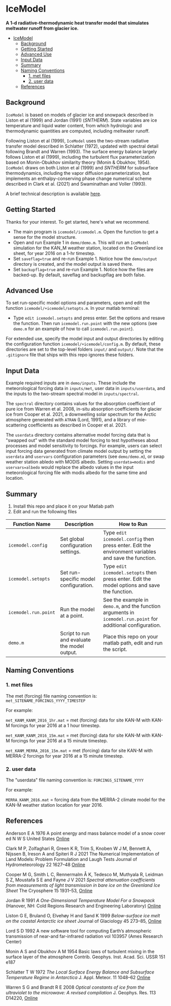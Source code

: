 # IceModel

**A 1-d radiative-thermodynamic heat transfer model that simulates meltwater runoff from glacier ice.**

- [IceModel](#icemodel)
  - [Background](#background)
  - [Getting Started](#getting-started)
  - [Advanced Use](#advanced-use)
  - [Input Data](#input-data)
  - [Summary](#summary)
  - [Naming Conventions](#naming-conventions)
    - [1. met files](#1-met-files)
    - [2. user data](#2-user-data)
  - [References](#references)

## Background

`IceModel` is based on models of glacier ice and snowpack described in Liston et al (1999) and Jordan (1991) (*SNTHERM*). State variables are ice temperature and liquid water content, from which hydrologic and thermodynamic quantities are computed, including meltwater runoff.

Following Liston et al (1999), `IceModel` uses the two-stream radiative transfer model described in Schlatter (1972), updated with spectral detail following Brandt and Warren (1993). The surface energy balance largely follows Liston et al (1999), including the turbulent flux parameterization based on Monin-Obukhov similarity theory (Monin & Obukhov, 1954). `IceModel` draws on both Liston et al (1999) and *SNTHERM* for subsurface thermodynamics, including the vapor diffusion parameterization, but implements an enthalpy-conserving phase change numerical scheme described in Clark et al. (2021) and Swaminathan and Voller (1993).

A brief technical description is available [here](https://github.com/mgcooper/icemodel/blob/main/docs/IcemodelTechnicalDoc.pdf).

<!-- `icemodel` solves the unsteady one-dimensional heat equation:

$$
\dfrac{\partial H}{\partial t} = \dfrac{\partial}{\partial z}\biggr(F\biggr) + S
$$

where *H* [J m$^{-3}$] is enthalpy, *t* [s] is time, *F* [W m$^{-2}$] is net heat flux along vertical dimension *z* [m], and *S* [W m$^{-3}$] is a source/sink term. -->

## Getting Started

Thanks for your interest. To get started, here's what we recommend.

- The main program is `icemodel/icemodel.m`. Open the function to get a sense for the model structure.
- Open and run Example 1 in `demo/demo.m`. This will run an `IceModel` simulation for the KAN_M weather station, located on the Greenland ice sheet, for year 2016 on a 1-hr timestep.
- Set `saveflag=true` and re-run Example 1. Notice how the `demo/output` directory is created, and the model output is saved there.
- Set `backupflag=true` and re-run Example 1. Notice how the files are backed-up. By default, saveflag and backupflag are both false.

## Advanced Use

To set run-specific model options and parameters, open and edit the function `icemodel/+icemodel/setopts.m`. In your matlab terminal:

- Type `edit icemodel.setopts` and press enter. Set the options and resave the function. Then run `icemodel.run.point` with the new options (see `demo.m` for an example of how to call `icemodel.run.point`).

For extended use, specify the model input and output directories by editing the configuration function `icemodel/+icemodel/config.m`. By default, these directories are set to the top-level folders `input/` and `output/`. Note that the `.gitignore` file that ships with this repo ignores these folders.

<!-- There are options in that script to save the model output and evaluate the results against observations. -->

<!-- , such as which input forcing dataset to use, and whether to run `icemodel` or `skinmodel` -->

## Input Data

Example required inputs are in `demo/inputs`. These include the meteorological forcing data in `inputs/met`, user data in `inputs/userdata`, and the inputs to the two-stream spectral model in `inputs/spectral`.

The `spectral` directory contains values for the absorption coefficient of pure ice from Warren et al. 2008, in-situ absorption coefficients for glacier ice from Cooper et al. 2021, a downwelling solar spectrum for the Arctic atmosphere generated with `ATRAN` (Lord, 1991), and a library of mie-scattering coefficients as described in Cooper et al. 2021. 

The `userdata` directory contains alternative model forcing data that is "swapped out" with the standard model forcing to test hypotheses about processes and model sensitivity to forcings. For example, users can select input forcing data generated from climate model output by setting the `userdata` and `uservars` configuration parameters (see `demo/demo.m`), or swap weather station abledo with MODIS albedo. Setting `userdata=modis` and `uservars=albedo` would replace the albedo values in the input meteorological forcing file with modis albedo for the same time and location.

## Summary

1. Install this repo and place it on your Matlab path
2. Edit and run the following files

| Function Name | Description | How to Run |
| --- | --- | --- |
| `icemodel.config` | Set global configuration settings. | Type `edit icemodel.config` then press enter. Edit the environment variables and save the function. |
| `icemodel.setopts` | Set run-specific model configuration. | Type `edit icemodel.setopts` then press enter. Edit the model options and save the function. |
| `icemodel.run.point` | Run the model at a point. | See the example in `demo.m`, and the function arguments in `icemodel.run.point` for additional configuration. |
| `demo.m` | Script to run and evaluate the model output. | Place this repo on your matlab path, edit and run the script. |

## Naming Conventions

### 1. met files

The met (forcing) file naming convention is:
`met_SITENAME_FORCINGS_YYYY_TIMESTEP`

For example:

`met_KANM_KANM_2016_1hr.mat` = met (forcing) data for site KAN-M with KAN-M forcings for year 2016 at a 1 hour timestep.

`met_KANM_KANM_2016_15m.mat` = met (forcing) data for site KAN-M with KAN-M forcings for year 2016 at a 15 minute timestep.

`met_KANM_MERRA_2016_15m.mat` = met (forcing) data for site KAN-M with MERRA-2 forcings for year 2016 at a 15 minute timestep.

### 2. user data

The "userdata" file naming convention is:
`FORCINGS_SITENAME_YYYY`

For example:

`MERRA_KANM_2016.mat` = forcing data from the MERRA-2 climate model for the KAN-M weather station location for year 2016.

<!-- 
The function `METINIT.m` will then swap out the KAN-M albedo data in the met forcing data with the modis albedo.

In practice, however, these options are set programmatically by passing the `sitename`, `forcingdata`, `userdata`, `uservars`, `meltmodel`, `startyear`, and `endyear` variables to the `icemodel_opts.m` function, which builds the `opts.metfname` string. The function `icemodel_run.m` is used to set these variables, pass them to `icemodel_opts.m`, and then pass `opts` to the main program `icemodel.m`. -->

<!-- ## Example model configuration

```matlab
    % set the main configuration options
    sitename    = 'KANM';
    startyear   = 2018;
    endyear     = 2018;
    meltmodel   = 'icemodel';
    forcingdata = 'KANM';
    userdata    = 'modis';
    uservars    = 'albedo';

    % build the 'opts' model configuration structure
    opts = icemodel_opts(   sitename,meltmodel,forcingdata,userdata,uservars,  ...
                            startyear,endyear);

    % run the model
    [ice1,ice2,met,opts] = icemodel(opts);
``` -->

<!-- ## Code reference -->

<!-- will insert zenodo ref here -->
<!-- Cooper, M G (2022). `icemodel` [code](https://doi.org/some-doi-number) -->

<!-- ## Data reference

### Input data

| Data | Source| Download website | Usage |
|-------|---------|-----------------|-----|
| Climate data | MAR3.11 |  | model forcing |
| Climate reanalysis | MERRA2 |  | model forcing | -->

<!-- ### Output data

Cooper, M G (2022). icemodel output [Data set](https://doi.org/some-doi-number)

| Data | Format| Content | Usage |
|-------|---------|-----------------|-----|
| Runoff | netcdf | runoff | model output | -->

<!-- ## Contributing modeling software

| Model | Version | Repository Link | DOI |
|-------|---------|-----------------|-----|
| ATRAN | version | link to code repository | link to DOI dataset | -->

<!-- ## Reference

Cooper, M G, et al. *Greenland Ice Sheet runoff reduced by meltwater refreezing in bare ice*, in revision ([preprint](https://assets.researchsquare.com/files/rs-842710/v1_covered.pdf?c=1631877020)) -->

## References

Anderson E A 1976 A  point energy and mass balance model of a snow cover ed N W S United States [Online](https://repository.library.noaa.gov/view/noaa/6392)

Clark M P, Zolfaghari R, Green K R, Trim S, Knoben W J M, Bennett A, Nijssen B, Ireson A and Spiteri R J 2021 The Numerical Implementation of Land Models: Problem Formulation and Laugh Tests Journal of Hydrometeorology 22 1627–48 [Online](https://journals.ametsoc.org/view/journals/hydr/22/6/JHM-D-20-0175.1.xml)

Cooper M G, Smith L C, Rennermalm Å K, Tedesco M, Muthyala R, Leidman S Z, Moustafa S E and Fayne J V 2021 *Spectral attenuation coefficients from measurements of light transmission in bare ice on the Greenland Ice Sheet* The Cryosphere 15 1931–53, [Online](https://tc.copernicus.org/articles/15/1931/2021/)

Jordan R 1991 *A One-Dimensional Temperature Model For a Snowpack* (Hanover, NH: Cold Regions Research and Engineering Laboratory) [Online](http://hdl.handle.net/11681/11677)

Liston G E, Bruland O, Elvehøy H and Sand K 1999 *Below-surface ice melt on the coastal Antarctic ice sheet* Journal of Glaciology 45 273–85, [Online](https://doi.org/10.3189/002214399793377130)

Lord S D 1992 A new software tool for computing Earth’s atmospheric transmission of near-and far-infrared radiation vol 103957 (Ames Research Center)

Monin A S and Obukhov A M 1954 Basic laws of turbulent mixing in the surface layer of the atmosphere Contrib. Geophys. Inst. Acad. Sci. USSR 151 e187

Schlatter T W 1972 *The Local Surface Energy Balance and Subsurface Temperature Regime in Antarctica* J. Appl. Meteor. 11 1048–62 [Online](http://journals.ametsoc.org/doi/abs/10.1175/1520-0450%281972%29011%3C1048%3ATLSEBA%3E2.0.CO%3B2)

Warren S G and Brandt R E 2008 *Optical constants of ice from the ultraviolet to the microwave: A revised compilation* J. Geophys. Res. 113 D14220, [Online](http://onlinelibrary.wiley.com/doi/10.1029/2007JD009744/abstract)
